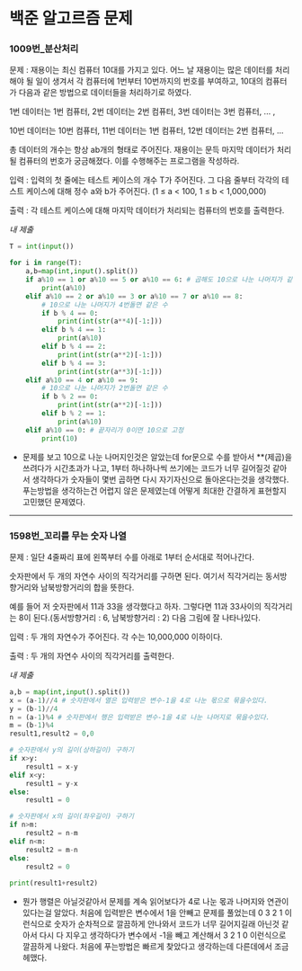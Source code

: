# 백준 알고르즘 문제
### 1009번_분산처리

문제 : 재용이는 최신 컴퓨터 10대를 가지고 있다. 어느 날 재용이는 많은 데이터를 처리해야 될 일이 생겨서 각 컴퓨터에 1번부터 10번까지의 번호를 부여하고, 10대의 컴퓨터가 다음과 같은 방법으로 데이터들을 처리하기로 하였다.

1번 데이터는 1번 컴퓨터, 2번 데이터는 2번 컴퓨터, 3번 데이터는 3번 컴퓨터, ... ,

10번 데이터는 10번 컴퓨터, 11번 데이터는 1번 컴퓨터, 12번 데이터는 2번 컴퓨터, ...

총 데이터의 개수는 항상 ab개의 형태로 주어진다. 재용이는 문득 마지막 데이터가 처리될 컴퓨터의 번호가 궁금해졌다. 이를 수행해주는 프로그램을 작성하라.

입력 : 입력의 첫 줄에는 테스트 케이스의 개수 T가 주어진다. 그 다음 줄부터 각각의 테스트 케이스에 대해 정수 a와 b가 주어진다. (1 ≤ a < 100, 1 ≤ b < 1,000,000)

출력 : 각 테스트 케이스에 대해 마지막 데이터가 처리되는 컴퓨터의 번호를 출력한다.

*내 제출*
```python
T = int(input())

for i in range(T):
    a,b=map(int,input().split())
    if a%10 == 1 or a%10 == 5 or a%10 == 6: # 곱해도 10으로 나눈 나머지가 같은 수 
        print(a%10)
    elif a%10 == 2 or a%10 == 3 or a%10 == 7 or a%10 == 8: 
        # 10으로 나눈 나머지가 4번돌면 같은 수
        if b % 4 == 0:
            print(int(str(a**4)[-1:]))
        elif b % 4 == 1:
            print(a%10)
        elif b % 4 == 2:
            print(int(str(a**2)[-1:]))
        elif b % 4 == 3:
            print(int(str(a**3)[-1:]))
    elif a%10 == 4 or a%10 == 9:
        # 10으로 나눈 나머지가 2번돌면 같은 수
        if b % 2 == 0:
            print(int(str(a**2)[-1:]))
        elif b % 2 == 1:
            print(a%10)
    elif a%10 == 0: # 끝자리가 0이면 10으로 고정
        print(10)
```
* 문제를 보고 10으로 나눈 나머지인것은 알았는데 for문으로 수를 받아서 **(제곱)을 쓰려다가 시간초과가 나고, 1부터 하나하나씩 쓰기에는 코드가 너무 길어질것 같아서 생각하다가 숫자들이 몇번 곱하면 다시 자기자신으로 돌아온다는것을 생각했다. 푸는방법을 생각하는건 어렵지 않은 문제였는데 어떻게 최대한 간결하게 표현할지 고민했던 문제였다.

---

### 1598번_꼬리를 무는 숫자 나열

문제 : 일단 4줄짜리 표에 왼쪽부터 수를 아래로 1부터 순서대로 적어나간다. 

숫자판에서 두 개의 자연수 사이의 직각거리를 구하면 된다. 여기서 직각거리는 동서방향거리와 남북방향거리의 합을 뜻한다.

예를 들어 저 숫자판에서 11과 33을 생각했다고 하자. 그렇다면 11과 33사이의 직각거리는 8이 된다.(동서방향거리 : 6, 남북방향거리 : 2) 다음 그림에 잘 나타나있다.

입력 : 두 개의 자연수가 주어진다. 각 수는 10,000,000 이하이다.

출력 : 두 개의 자연수 사이의 직각거리를 출력한다.

*내 제출*
```python
a,b = map(int,input().split())
x = (a-1)//4 # 숫자판에서 열은 입력받은 변수-1을 4로 나눈 몫으로 묶을수있다.
y = (b-1)//4 
n = (a-1)%4 # 숫자판에서 행은 입력받은 변수-1을 4로 나눈 나머지로 묶을수있다.
m = (b-1)%4 
result1,result2 = 0,0

# 숫자판에서 y의 길이(상하길이) 구하기
if x>y:
    result1 = x-y
elif x<y:
    result1 = y-x
else:
    result1 = 0

# 숫자판에서 x의 길이(좌우길이) 구하기
if n>m:
    result2 = n-m
elif n<m:
    result2 = m-n
else:
    result2 = 0
    
print(result1+result2)
```
* 뭔가 행렬은 아닐것같아서 문제를 계속 읽어보다가 4로 나눈 몫과 나머지와 연관이 있다는걸 알았다. 처음에 입력받은 변수에서 1을 안빼고 문제를 풀었는데 0 3 2 1 이런식으로 숫자가 순차적으로 깔끔하게 안나와서 코드가 너무 길어지길래 아닌것 같아서 다시 다 지우고 생각하다가 변수에서 -1을 빼고 계산해서 3 2 1 0 이런식으로 깔끔하게 나왔다. 처음에 푸는방법은 빠르게 찾았다고 생각하는데 다른데에서 조금 헤맸다.